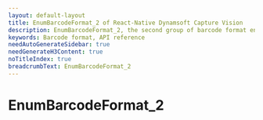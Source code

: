 ```yaml
---
layout: default-layout
title: EnumBarcodeFormat_2 of React-Native Dynamsoft Capture Vision
description: EnumBarcodeFormat_2, the second group of barcode format enumeration
keywords: Barcode format, API reference
needAutoGenerateSidebar: true
needGenerateH3Content: true
noTitleIndex: true
breadcrumbText: EnumBarcodeFormat_2
---
```


# EnumBarcodeFormat_2
